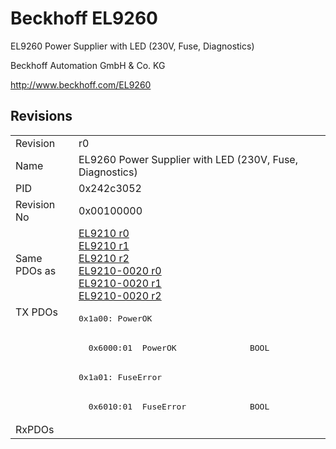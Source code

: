 # Beckhoff EL9260

EL9260 Power Supplier with LED (230V, Fuse, Diagnostics)

Beckhoff Automation GmbH & Co. KG

http://www.beckhoff.com/EL9260

## Revisions
<table>
<tr >
<td>Revision</td>
<td>r0</td>
</tr>
<tr >
<td>Name</td>
<td>EL9260 Power Supplier with LED (230V, Fuse, Diagnostics)</td>
</tr>
<tr >
<td>PID</td>
<td>0x242c3052</td>
</tr>
<tr >
<td>Revision No</td>
<td>0x00100000</td>
</tr>
<tr >
<td>Same PDOs as</td>
<td><a href="EL9210">EL9210 r0</a><br/><a href="EL9210">EL9210 r1</a><br/><a href="EL9210">EL9210 r2</a><br/><a href="EL9210-0020">EL9210-0020 r0</a><br/><a href="EL9210-0020">EL9210-0020 r1</a><br/><a href="EL9210-0020">EL9210-0020 r2</a></td>
</tr>
<tr class="txpdo pdosection">
<td rowspan=4 valign=top>TX PDOs</td>
<td><pre>0x1a00: PowerOK</pre></td>
<td></td>
</tr>
<tr class="txpdo">
<td><pre>  0x6000:01  PowerOK               BOOL</pre></td>
</tr>
<tr class="txpdo pdosection">
<td><pre>0x1a01: FuseError</pre></td>
</tr>
<tr class="txpdo">
<td><pre>  0x6010:01  FuseError             BOOL</pre></td>
</tr>
<tr >
<td>RxPDOs</td>
<td></td>
</tr>
</table>
